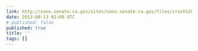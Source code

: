 ```yaml
---
link: http://sooo.senate.ca.gov/sites/sooo.senate.ca.gov/files/crash%20course%2008%2012%2013%20FINAL.pdf
date: 2013-08-13 01:09 UTC
# published: false
published: true
title: ''
tags: []
---
```



